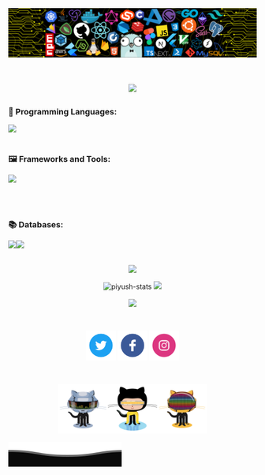 <!-- <img src="piyush-final.gif" width=100%> -->

<img src="my_banner.png" alt="count"/>

<!-- <p align="left"> <img src="https://komarev.com/ghpvc/?username=baoanh177&label=Profile%20views&color=blueviolet&style=flat" alt="count" /> 
<img src="https://wakatime.com/badge/user/a78a30d8-e481-4ee3-884f-8a6d3abba700.svg" /> -->
</p>

<h1 align="center">
  <a href="https://git.io/typing-svg">
    <img src="https://readme-typing-svg.herokuapp.com/?lines=Hello,+There!+👋;This+is+Bao+Anh....;Nice+to+meet+you!&center=true&size=30">
  </a>
</h1>

<!-- <h3 align="center">A Software Engineer from India, currently working as a Software Developer @Mable.ai with proficiency in Golang, Typescript and Cloud technologies.</h3> -->

<!-- ### Support my work
[Buy Me a Coffee](https://www.buymeacoffee.com/zephyrus21)
[![ko-fi](https://ko-fi.com/img/githubbutton_sm.svg)](https://ko-fi.com/Y8Y63ONS5) -->

### 📝 Programming Languages:

  [![](https://skillicons.dev/icons?i=javascript,ts)](#)
<br/>
<br/>

### 🖼️ Frameworks and Tools:
  [![](https://skillicons.dev/icons?i=sass,tailwind,redux,react,next,nodejs,express,postman,git,github)](#)

<br/>
<br/>

<!-- ### 🛠️  DevOps Tools:

<img height="42px" align="left" src="https://icon.icepanel.io/Technology/svg/Git.svg" />
<img height="42px" align="left" src="https://icon.icepanel.io/Technology/svg/Docker.svg" />
<br/>
<br/> -->

### 📚 Databases:
  [![](https://skillicons.dev/icons?i=mongo,sequelize,postgres,redis,ubuntu)](#)
<img height="42px" align="left" src="https://icon.icepanel.io/Technology/svg/Mongoose.js.svg" />
<br/>
<br/>

<!-- ### 💻 IDE:

<img height="42px" align="left" src="https://icon.icepanel.io/Technology/svg/Visual-Studio-Code-%28VS-Code%29.svg" />
<br/>
<br/>
<br />
<br/> -->

<p align="center">
<img src="https://github-readme-stats.vercel.app/api/top-langs/?username=baoanh177&show_icons=true&theme=midnight-purple&title_color=8E2DE2&text_color=fff&icon_color=8E2DE2&layout=compact"/></p>
<p align="center">
  <img src="https://github-readme-stats.vercel.app/api?username=baoanh177&show_icons=true&theme=radical&title_color=8E2DE2&text_color=fff&icon_color=8E2DE2" alt="piyush-stats" />

<img src="https://github-readme-streak-stats.herokuapp.com/?user=baoanh177&theme=midnight-purple"/>
<br />
<br/>
<img src="https://github-readme-stats.vercel.app/api/wakatime?username=baoanh177&layout=compact&theme=midnight-purple&range=all_time"/>
<!-- <img src="https://activity-graph.herokuapp.com/graph?username=baoanh177"/> -->
</p>

<p align="center">

<br/>
  
<p align="center">
<a href="https://twitter.com/iztoxyoxy"><img src="https://github.com/aritraroy/social-icons/blob/master/twitter-icon.png?raw=true" width="60"></a>
<a href="https://www.facebook.com/profile.php?id=100088917412737">
<img src="https://github.com/aritraroy/social-icons/blob/master/facebook-icon.png?raw=true" width="60"></a>
<a href="https://www.instagram.com/baoah_2704/"><img src="https://github.com/aritraroy/social-icons/blob/master/instagram-icon.png?raw=true" width="60"></a>
</p>

<br/>
<p align="center"><img src="gh-1.gif" width=20%><img src="gh-4.png" width=20%><img src="gh-2.gif" width=20%>
</p>
  
<img src="footer.svg">

